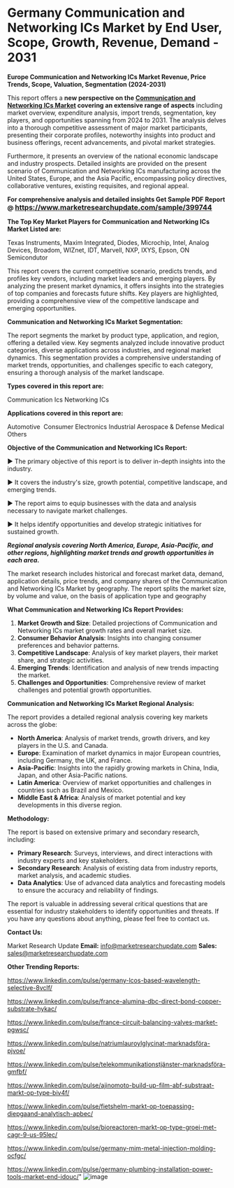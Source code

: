 # Germany Communication and Networking ICs Market by End User, Scope, Growth, Revenue, Demand - 2031

<strong>Europe Communication and Networking ICs Market Revenue, Price Trends, Scope, Valuation, Segmentation (2024-2031)</strong>

This report offers a <strong>new perspective on the <a href=https://www.marketresearchupdate.com/sample/399744>Communication and Networking ICs Market</a> covering an extensive range of aspects</strong> including market overview, expenditure analysis, import trends, segmentation, key players, and opportunities spanning from 2024 to 2031. The analysis delves into a thorough competitive assessment of major market participants, presenting their corporate profiles, noteworthy insights into product and business offerings, recent advancements, and pivotal market strategies.

Furthermore, it presents an overview of the national economic landscape and industry prospects. Detailed insights are provided on the present scenario of Communication and Networking ICs manufacturing across the United States, Europe, and the Asia Pacific, encompassing policy directives, collaborative ventures, existing requisites, and regional appeal.

<strong>For comprehensive analysis and detailed insights Get Sample PDF Report @ <a href=https://www.marketresearchupdate.com/sample/399744><font size=3 color=#0000ff>https://www.marketresearchupdate.com/sample/399744</font></a></strong>

<strong>The Top Key Market Players for Communication and Networking ICs Market Listed are:</strong>

Texas Instruments, Maxim Integrated, Diodes, Microchip, Intel, Analog Devices, Broadom, WIZnet, IDT, Marvell, NXP, IXYS, Epson, ON Semicondutor

This report covers the current competitive scenario, predicts trends, and profiles key vendors, including market leaders and emerging players. By analyzing the present market dynamics, it offers insights into the strategies of top companies and forecasts future shifts. Key players are highlighted, providing a comprehensive view of the competitive landscape and emerging opportunities.

<strong>Communication and Networking ICs Market Segmentation:</strong>

The report segments the market by product type, application, and region, offering a detailed view. Key segments analyzed include innovative product categories, diverse applications across industries, and regional market dynamics. This segmentation provides a comprehensive understanding of market trends, opportunities, and challenges specific to each category, ensuring a thorough analysis of the market landscape.

<strong>Types covered in this report are:</strong>

Communication Ics
Networking ICs

<strong>Applications covered in this report are:</strong>

Automotive 
Consumer Electronics
Industrial
Aerospace & Defense
Medical
Others

<strong>Objective of the Communication and Networking ICs Report:</strong>

▶ The primary objective of this report is to deliver in-depth insights into the industry.

▶ It covers the industry's size, growth potential, competitive landscape, and emerging trends.

▶ The report aims to equip businesses with the data and analysis necessary to navigate market challenges.

▶ It helps identify opportunities and develop strategic initiatives for sustained growth.

<strong><em>Regional analysis covering North America, Europe, Asia-Pacific, and other regions, highlighting market trends and growth opportunities in each area.</em></strong>

The market research includes historical and forecast market data, demand, application details, price trends, and company shares of the Communication and Networking ICs Market by geography. The report splits the market size, by volume and value, on the basis of application type and geography

<strong>What Communication and Networking ICs Report Provides:</strong>
<ol>
  <li><strong>Market Growth and Size</strong>: Detailed projections of Communication and Networking ICs market growth rates and overall market size.</li>
  <li><strong>Consumer Behavior Analysis</strong>: Insights into changing consumer preferences and behavior patterns.</li>
  <li><strong>Competitive Landscape</strong>: Analysis of key market players, their market share, and strategic activities.</li>
  <li><strong>Emerging Trends</strong>: Identification and analysis of new trends impacting the market.</li>
  <li><strong>Challenges and Opportunities</strong>: Comprehensive review of market challenges and potential growth opportunities.</li>
</ol>

<strong>Communication and Networking ICs Market Regional Analysis:</strong>

The report provides a detailed regional analysis covering key markets across the globe:
<ul>
  <li><strong>North America</strong>: Analysis of market trends, growth drivers, and key players in the U.S. and Canada.</li>
  <li><strong>Europe</strong>: Examination of market dynamics in major European countries, including Germany, the UK, and France.</li>
  <li><strong>Asia-Pacific</strong>: Insights into the rapidly growing markets in China, India, Japan, and other Asia-Pacific nations.</li>
  <li><strong>Latin America</strong>: Overview of market opportunities and challenges in countries such as Brazil and Mexico.</li>
  <li><strong>Middle East &amp; Africa</strong>: Analysis of market potential and key developments in this diverse region.</li>
</ul>

<strong>Methodology:</strong>

The report is based on extensive primary and secondary research, including:
<ul>
  <li><strong>Primary Research</strong>: Surveys, interviews, and direct interactions with industry experts and key stakeholders.</li>
  <li><strong>Secondary Research</strong>: Analysis of existing data from industry reports, market analysis, and academic studies.</li>
  <li><strong>Data Analytics</strong>: Use of advanced data analytics and forecasting models to ensure the accuracy and reliability of findings.</li>
</ul>
The report is valuable in addressing several critical questions that are essential for industry stakeholders to identify opportunities and threats. If you have any questions about anything, please feel free to contact us.

<strong>Contact Us:</strong>

Market Research Update
<strong>Email:</strong> info@marketresearchupdate.com
<strong>Sales:</strong> sales@marketresearchupdate.com

<strong>Other Trending Reports:</strong>

<a href=https://www.linkedin.com/pulse/germany-lcos-based-wavelength-selective-8vclf/>https://www.linkedin.com/pulse/germany-lcos-based-wavelength-selective-8vclf/</a>

<a href=https://www.linkedin.com/pulse/france-alumina-dbc-direct-bond-copper-substrate-hykac/>https://www.linkedin.com/pulse/france-alumina-dbc-direct-bond-copper-substrate-hykac/</a>

<a href=https://www.linkedin.com/pulse/france-circuit-balancing-valves-market-pgwsc/>https://www.linkedin.com/pulse/france-circuit-balancing-valves-market-pgwsc/</a>

<a href=https://www.linkedin.com/pulse/natriumlauroylglycinat-marknadsföra-pjvoe/>https://www.linkedin.com/pulse/natriumlauroylglycinat-marknadsföra-pjvoe/</a>

<a href=https://www.linkedin.com/pulse/telekommunikationstjänster-marknadsföra-gmfbf/>https://www.linkedin.com/pulse/telekommunikationstjänster-marknadsföra-gmfbf/</a>

<a href=https://www.linkedin.com/pulse/ajinomoto-build-up-film-abf-substraat-markt-op-type-biv4f/>https://www.linkedin.com/pulse/ajinomoto-build-up-film-abf-substraat-markt-op-type-biv4f/</a>

<a href=https://www.linkedin.com/pulse/fietshelm-markt-op-toepassing-diepgaand-analytisch-apbec/>https://www.linkedin.com/pulse/fietshelm-markt-op-toepassing-diepgaand-analytisch-apbec/</a>

<a href=https://www.linkedin.com/pulse/bioreactoren-markt-op-type-groei-met-cagr-9-us-95lec/>https://www.linkedin.com/pulse/bioreactoren-markt-op-type-groei-met-cagr-9-us-95lec/</a>

<a href=https://www.linkedin.com/pulse/germany-mim-metal-injection-molding-ocfgc/>https://www.linkedin.com/pulse/germany-mim-metal-injection-molding-ocfgc/</a>

<a href=https://www.linkedin.com/pulse/germany-plumbing-installation-power-tools-market-end-idouc/>https://www.linkedin.com/pulse/germany-plumbing-installation-power-tools-market-end-idouc/</a>"
![image](https://github.com/user-attachments/assets/7c4265a1-5da4-40db-911f-34fb32b5a7c1)
